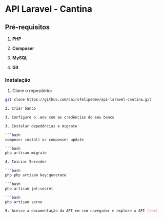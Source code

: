 # API Laravel - Cantina

## Pré-requisitos

1. **PHP**

2. **Composer**

3. **MySQL**

4. **Git**

### Instalação

1. Clone o repositório:

```bash
git clone https://github.com/cairofelipedev/api-laravel-cantina.git

2. Criar banco

3. Configure o .env com as credências do seu banco

3. Instalar depedências e migrate

```bash
composer install or componser update

```bash
php artisan migrate

4. Iniciar Servidor

```bash
php php artisan key:generate

```bash
php artisan jwt:secret

```bash
php artisan serve

5. Acesse a documentação da API em seu navegador e explore a API [text](http://localhost:8000/api/documentation)
